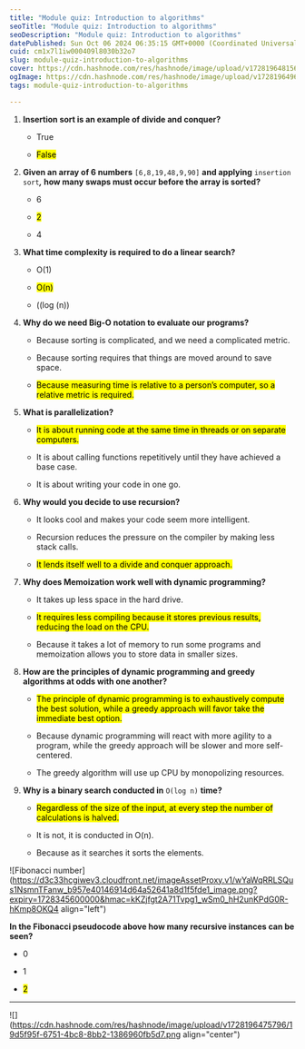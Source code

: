 ```yaml
---
title: "Module quiz: Introduction to algorithms"
seoTitle: "Module quiz: Introduction to algorithms"
seoDescription: "Module quiz: Introduction to algorithms"
datePublished: Sun Oct 06 2024 06:35:15 GMT+0000 (Coordinated Universal Time)
cuid: cm1x7l1iw000409l8030b32o7
slug: module-quiz-introduction-to-algorithms
cover: https://cdn.hashnode.com/res/hashnode/image/upload/v1728196481568/59fcfa01-5c94-4c46-9b00-316d00af2a19.png
ogImage: https://cdn.hashnode.com/res/hashnode/image/upload/v1728196496445/4ea2c7ce-9958-49e4-9e82-caad407cc33e.png
tags: module-quiz-introduction-to-algorithms

---
```


1. **Insertion sort is an example of divide and conquer?**
    
    * True
        
    * <mark>False</mark>
        
2. **Given an array of 6 numbers** `[6,8,19,48,9,90]` **and applying** `insertion sort`***,* how many swaps must occur before the array is sorted?**
    
    * 6
        
    * <mark>2</mark>
        
    * 4
        
3. **What time complexity is required to do a linear search?**
    
    * O(1)
        
    * <mark>O(n)</mark>
        
    * ((log (n))
        
4. **Why do we need Big-O notation to evaluate our programs?**
    
    * Because sorting is complicated, and we need a complicated metric.
        
    * Because sorting requires that things are moved around to save space.
        
    * <mark>Because measuring time is relative to a person’s computer, so a relative metric is required.</mark>
        
5. **What is parallelization?**
    
    * <mark>It is about running code at the same time in threads or on separate computers.</mark>
        
    * It is about calling functions repetitively until they have achieved a base case.
        
    * It is about writing your code in one go.
        
6. **Why would you decide to use recursion?**
    
    * It looks cool and makes your code seem more intelligent.
        
    * Recursion reduces the pressure on the compiler by making less stack calls.
        
    * <mark>It lends itself well to a divide and conquer approach.</mark>
        
7. **Why does Memoization work well with dynamic programming?**
    
    * It takes up less space in the hard drive.
        
    * <mark>It requires less compiling because it stores previous results, reducing the load on the CPU.</mark>
        
    * Because it takes a lot of memory to run some programs and memoization allows you to store data in smaller sizes.
        
8. **How are the principles of dynamic programming and greedy algorithms at odds with one another?**
    
    * <mark>The principle of dynamic programming is to exhaustively compute the best solution, while a greedy approach will favor take the immediate best option.</mark>
        
    * Because dynamic programming will react with more agility to a program, while the greedy approach will be slower and more self-centered.
        
    * The greedy algorithm will use up CPU by monopolizing resources.
        
9. **Why is a binary search conducted in** `O(log n)` **time?**
    
    * <mark>Regardless of the size of the input, at every step the number of calculations is halved.</mark>
        
    * It is not, it is conducted in O(n).
        
    * Because as it searches it sorts the elements.
        

![Fibonacci number](https://d3c33hcgiwev3.cloudfront.net/imageAssetProxy.v1/wYaWqRRLSQus1NsmnTFanw_b957e40146914d64a52641a8d1f5fde1_image.png?expiry=1728345600000&hmac=kKZjfgt2A71Tvpg1_wSm0_hH2unKPdG0R-hKmp8OKQ4 align="left")

**In the Fibonacci pseudocode above how many recursive instances can be seen?**

* 0
    
* 1
    
* <mark>2</mark>
    

---

![](https://cdn.hashnode.com/res/hashnode/image/upload/v1728196475796/19d5f95f-6751-4bc8-8bb2-1386960fb5d7.png align="center")